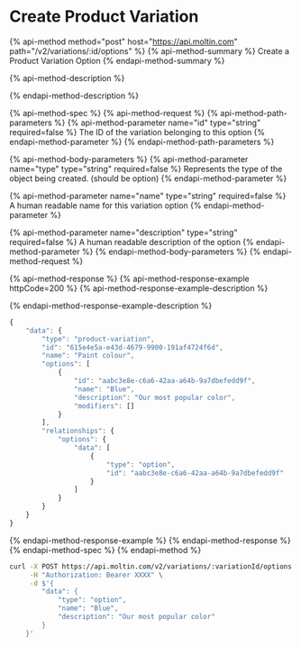 # Create Product Variation

{% api-method method="post" host="https://api.moltin.com" path="/v2/variations/:id/options" %}
{% api-method-summary %}
Create a Product Variation Option
{% endapi-method-summary %}

{% api-method-description %}

{% endapi-method-description %}

{% api-method-spec %}
{% api-method-request %}
{% api-method-path-parameters %}
{% api-method-parameter name="id" type="string" required=false %}
The ID of the variation belonging to this option
{% endapi-method-parameter %}
{% endapi-method-path-parameters %}

{% api-method-body-parameters %}
{% api-method-parameter name="type" type="string" required=false %}
Represents the type of the object being created. \(should be option\)
{% endapi-method-parameter %}

{% api-method-parameter name="name" type="string" required=false %}
A human readable name for this variation option
{% endapi-method-parameter %}

{% api-method-parameter name="description" type="string" required=false %}
A human readable description of the option
{% endapi-method-parameter %}
{% endapi-method-body-parameters %}
{% endapi-method-request %}

{% api-method-response %}
{% api-method-response-example httpCode=200 %}
{% api-method-response-example-description %}

{% endapi-method-response-example-description %}

```javascript
{
    "data": {
        "type": "product-variation",
        "id": "615e4e5a-e43d-4679-9900-191af4724f6d",
        "name": "Paint colour",
        "options": [
            {
                "id": "aabc3e8e-c6a6-42aa-a64b-9a7dbefedd9f",
                "name": "Blue",
                "description": "Our most popular color",
                "modifiers": []
            }
        ],
        "relationships": {
            "options": {
                "data": [
                    {
                        "type": "option",
                        "id": "aabc3e8e-c6a6-42aa-a64b-9a7dbefedd9f"
                    }
                ]
            }
        }
    }
}
```
{% endapi-method-response-example %}
{% endapi-method-response %}
{% endapi-method-spec %}
{% endapi-method %}

```bash
curl -X POST https://api.moltin.com/v2/variations/:variationId/options \
     -H "Authorization: Bearer XXXX" \
     -d $'{
        "data": {
            "type": "option",
            "name": "Blue",
            "description": "Our most popular color"
        }
    }'
```

